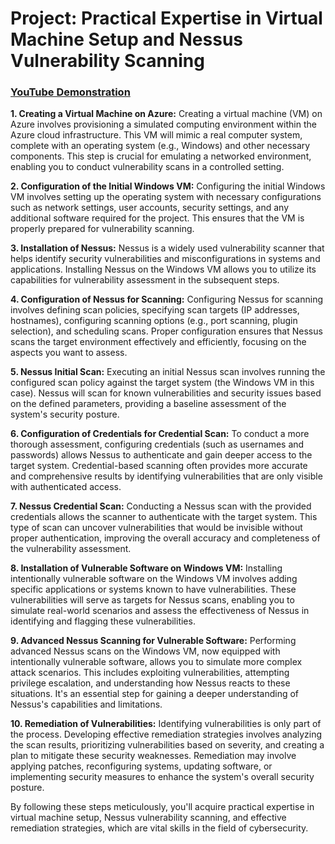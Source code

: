 <h1>Project: Practical Expertise in Virtual Machine Setup and Nessus Vulnerability Scanning</h1>

 ### [YouTube Demonstration](https://youtu.be/mnjxUoBTyKs?si=Jz41GNzO2xMnNI4s)

**1. Creating a Virtual Machine on Azure:**
Creating a virtual machine (VM) on Azure involves provisioning a simulated computing environment within the Azure cloud infrastructure. This VM will mimic a real computer system, complete with an operating system (e.g., Windows) and other necessary components. This step is crucial for emulating a networked environment, enabling you to conduct vulnerability scans in a controlled setting.

**2. Configuration of the Initial Windows VM:**
Configuring the initial Windows VM involves setting up the operating system with necessary configurations such as network settings, user accounts, security settings, and any additional software required for the project. This ensures that the VM is properly prepared for vulnerability scanning.

**3. Installation of Nessus:**
Nessus is a widely used vulnerability scanner that helps identify security vulnerabilities and misconfigurations in systems and applications. Installing Nessus on the Windows VM allows you to utilize its capabilities for vulnerability assessment in the subsequent steps.

**4. Configuration of Nessus for Scanning:**
Configuring Nessus for scanning involves defining scan policies, specifying scan targets (IP addresses, hostnames), configuring scanning options (e.g., port scanning, plugin selection), and scheduling scans. Proper configuration ensures that Nessus scans the target environment effectively and efficiently, focusing on the aspects you want to assess.

**5. Nessus Initial Scan:**
Executing an initial Nessus scan involves running the configured scan policy against the target system (the Windows VM in this case). Nessus will scan for known vulnerabilities and security issues based on the defined parameters, providing a baseline assessment of the system's security posture.

**6. Configuration of Credentials for Credential Scan:**
To conduct a more thorough assessment, configuring credentials (such as usernames and passwords) allows Nessus to authenticate and gain deeper access to the target system. Credential-based scanning often provides more accurate and comprehensive results by identifying vulnerabilities that are only visible with authenticated access.

**7. Nessus Credential Scan:**
Conducting a Nessus scan with the provided credentials allows the scanner to authenticate with the target system. This type of scan can uncover vulnerabilities that would be invisible without proper authentication, improving the overall accuracy and completeness of the vulnerability assessment.

**8. Installation of Vulnerable Software on Windows VM:**
Installing intentionally vulnerable software on the Windows VM involves adding specific applications or systems known to have vulnerabilities. These vulnerabilities will serve as targets for Nessus scans, enabling you to simulate real-world scenarios and assess the effectiveness of Nessus in identifying and flagging these vulnerabilities.

**9. Advanced Nessus Scanning for Vulnerable Software:**
Performing advanced Nessus scans on the Windows VM, now equipped with intentionally vulnerable software, allows you to simulate more complex attack scenarios. This includes exploiting vulnerabilities, attempting privilege escalation, and understanding how Nessus reacts to these situations. It's an essential step for gaining a deeper understanding of Nessus's capabilities and limitations.

**10. Remediation of Vulnerabilities:**
Identifying vulnerabilities is only part of the process. Developing effective remediation strategies involves analyzing the scan results, prioritizing vulnerabilities based on severity, and creating a plan to mitigate these security weaknesses. Remediation may involve applying patches, reconfiguring systems, updating software, or implementing security measures to enhance the system's overall security posture.

By following these steps meticulously, you'll acquire practical expertise in virtual machine setup, Nessus vulnerability scanning, and effective remediation strategies, which are vital skills in the field of cybersecurity.
